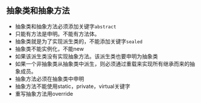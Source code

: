 ## 抽象类和抽象方法
 - 抽象类和抽象方法必须添加关键字`abstract`
 - 只能有方法是申明。不能有方法体。
 - 抽象类就是为了实现派生类的，不能添加关键字`sealed`
 - 抽象类不能实例化，不能new
 - 如果该派生类没有实现抽象方法。该派生类也要申明为抽象类
 - 如果一个非抽象类从抽象类中派生，则必须通过重载来实现所有继承而来的抽象成员。
 - 抽象方法必须在抽象类中申明
 - 抽象方法不能使用static，private，virtual关键字
 - 重写抽象方法用override